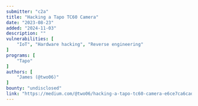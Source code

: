 ```yaml
---
submitter: "c2a"
title: "Hacking a Tapo TC60 Camera"
date: "2023-08-23"
added: "2024-11-03"
description: ""
vulnerabilities: [
    "IoT", "Hardware hacking", "Reverse engineering"
]
programs: [
    "Tapo"
]
authors: [
    "James (@two06)"
]
bounty: "undisclosed"
link: "https://medium.com/@two06/hacking-a-tapo-tc60-camera-e6ce7ca6cad1"
---
```




